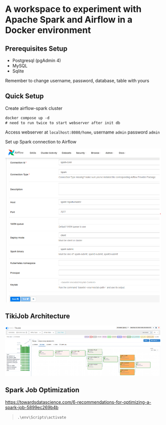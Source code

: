 # A workspace to experiment with Apache Spark and Airflow in a Docker environment

## Prerequisites Setup

- Postgresql (pgAdmin 4)
- MySQL
- Sqlite

Remember to change username, password, database, table with yours

## Quick Setup

Create airflow-spark cluster

    docker compose up -d  
    # need to run twice to start webserver after init db

Access webserver at `localhost:8080/home`, username `admin` password `admin`

Set up Spark connection to Airflow

![spark-conn.png](./doc/spark-conn.png)

## TikiJob Architecture

![airflow_tiki.png](./doc/airflow_tiki.png)

## Spark Job Optimization

https://towardsdatascience.com/6-recommendations-for-optimizing-a-spark-job-5899ec269b4b

> `.\env\Scripts\activate`
